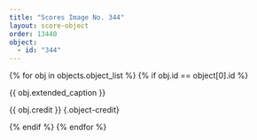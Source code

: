 ```yaml
---
title: "Scores Image No. 344"
layout: score-object
order: 13440
object:
  - id: "344"
---
```


{% for obj in objects.object_list %}
{% if obj.id == object[0].id %}

{{ obj.extended_caption }}

{{ obj.credit }} {.object-credit}

{% endif %}
{% endfor %}
